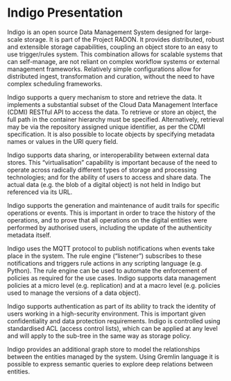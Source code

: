 # Indigo Presentation

Indigo is an open source Data Management System designed for large-scale storage.
It is part of the Project RADON. It provides distributed, robust and extensible storage capabilities, coupling
an object store to an easy to use trigger/rules system. This combination allows
for scalable systems that can self-manage, are not reliant on complex workflow
systems or external management frameworks. Relatively simple configurations
allow for distributed ingest, transformation and curation, without the need to
have complex scheduling frameworks.  

Indigo supports a query mechanism to store and retrieve the data. It implements
a substantial subset of the Cloud Data Management Interface (CDMI) RESTful API
to access the data. To retrieve or store an object, the full path in the
container hierarchy must be specified. Alternatively, retrieval may be via the
repository assigned unique identifier, as per the CDMI specification. It is also
possible to locate objects by specifying metadata names or values in the URI
query field.

Indigo supports data sharing, or interoperability between external data stores.
This “virtualisation” capability is important because of the need to operate
across radically different types of storage and processing technologies; and
for the ability of users to access and share data. The actual data (e.g. the
blob of a digital object) is not held in Indigo but referenced via its URL.

Indigo supports the generation and maintenance of audit trails for specific
operations or events. This is important in order to trace the history of the
operations, and to prove that all operations on the digital entities were
performed by authorised users, including the update of the authenticity
metadata itself.

Indigo uses the MQTT protocol to publish notifications when events take place in
the system. The rule engine (“listener”) subscribes to these notifications and
triggers rule actions in any scripting language (e.g. Python). The rule engine
can be used to automate the enforcement of policies as required for the use
cases. Indigo supports data management policies at a micro level (e.g.
replication) and at a macro level (e.g. policies used to manage the versions of
a data object).

Indigo supports authentication as part of its ability to track the identity of
users working in a high-security environment. This is important given
confidentiality and data protection requirements. Indigo is controlled using
standardised ACL (access control lists), which can be applied at any level and
will apply to the sub-tree in the same way as storage policy.

Indigo provides an additional graph store to model the relationships between the
entities managed by the system. Using Gremlin language it is possible to express
semantic queries to explore deep relations between entities.
